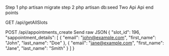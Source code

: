 Step 1 php artisan migrate 
step 2 php artisan db:seed
Two Api 
Api end points 

GET /api/getAllSlots

POST /api/appointments_create
Send raw JSON {
  "slot_id": 196,
  "sappointment_details": [
    {
      "email": "john@example.com",
      "first_name": "John",
      "last_name": "Doe"
    },
    {
      "email": "jane@example.com",
      "first_name": "Jane",
      "last_name": "Smith"
    }
  ]
}
